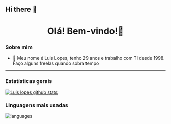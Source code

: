 ## Hi there 👋

<!--
**Luismcplopes/LuisMCPLopes** is a ✨ _special_ ✨ repository because its `README.md` (this file) appears on your GitHub profile.

Here are some ideas to get you started:

- 🔭 I’m currently working on ...
- 🌱 I’m currently learning ...
- 👯 I’m looking to collaborate on ...
- 🤔 I’m looking for help with ...
- 💬 Ask me about ...
- 📫 How to reach me: ...
- 😄 Pronouns: ...
- ⚡ Fun fact: ...
- 📍
- 💼
- ⏳
-->
<h1 align="center">
	Olá! Bem-vindo!🚀
</h1>
<h4 align="center">

</h4>

### Sobre mim
- 👋 Meu nome é Luis Lopes, tenho 29 anos e trabalho com TI desde 1998.
 Faço alguns freelas quando sobra tempo

<hr>

### Estatísticas gerais 
 
[![Luis lopes github stats](https://github-readme-stats.vercel.app/api?username=Luismcplopes&theme=cobalt&show_icons=true)](https://github.com/Luismcplopes)

### Linguagens mais usadas 
![languages](https://github-readme-stats.vercel.app/api/top-langs/?username=Luismcplopes&hide=scss&layout=compact&theme=dracula&border_radius=10)
